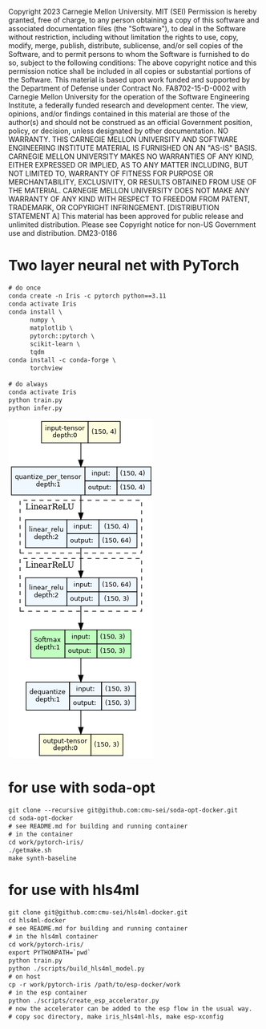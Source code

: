 Copyright 2023 Carnegie Mellon University.
MIT (SEI)
Permission is hereby granted, free of charge, to any person obtaining a
copy of this software and associated documentation files (the "Software"),
to deal in the Software without restriction, including without limitation
the rights to use, copy, modify, merge, publish, distribute, sublicense,
and/or sell copies of the Software, and to permit persons to whom the
Software is furnished to do so, subject to the following conditions:
The above copyright notice and this permission notice shall be included
in all copies or substantial portions of the Software.
This material is based upon work funded and supported by the Department of
Defense under Contract No. FA8702-15-D-0002 with Carnegie Mellon University
for the operation of the Software Engineering Institute, a federally funded
research and development center.
The view, opinions, and/or findings contained in this material are those of
the author(s) and should not be construed as an official Government position,
policy, or decision, unless designated by other documentation.
NO WARRANTY. THIS CARNEGIE MELLON UNIVERSITY AND SOFTWARE ENGINEERING
INSTITUTE MATERIAL IS FURNISHED ON AN "AS-IS" BASIS. CARNEGIE MELLON
UNIVERSITY MAKES NO WARRANTIES OF ANY KIND, EITHER EXPRESSED OR IMPLIED,
AS TO ANY MATTER INCLUDING, BUT NOT LIMITED TO, WARRANTY OF FITNESS FOR
PURPOSE OR MERCHANTABILITY, EXCLUSIVITY, OR RESULTS OBTAINED FROM USE OF THE
MATERIAL. CARNEGIE MELLON UNIVERSITY DOES NOT MAKE ANY WARRANTY OF ANY KIND
WITH RESPECT TO FREEDOM FROM PATENT, TRADEMARK, OR COPYRIGHT INFRINGEMENT.
[DISTRIBUTION STATEMENT A] This material has been approved for public release
and unlimited distribution.  Please see Copyright notice for non-US
Government use and distribution.
DM23-0186


# Two layer neural net with PyTorch

```
# do once
conda create -n Iris -c pytorch python==3.11
conda activate Iris
conda install \
      numpy \
      matplotlib \
      pytorch::pytorch \
      scikit-learn \
      tqdm
conda install -c conda-forge \
      torchview

# do always
conda activate Iris
python train.py
python infer.py
```

![Neural network](./iris.png)

# for use with soda-opt
```
git clone --recursive git@github.com:cmu-sei/soda-opt-docker.git
cd soda-opt-docker
# see README.md for building and running container
# in the container
cd work/pytorch-iris/
./getmake.sh
make synth-baseline
```

# for use with hls4ml
```
git clone git@github.com:cmu-sei/hls4ml-docker.git
cd hls4ml-docker
# see README.md for building and running container
# in the hls4ml container
cd work/pytorch-iris/
export PYTHONPATH=`pwd`
python train.py
python ./scripts/build_hls4ml_model.py
# on host
cp -r work/pytorch-iris /path/to/esp-docker/work
# in the esp container
python ./scripts/create_esp_accelerator.py
# now the accelerator can be added to the esp flow in the usual way.
# copy soc directory, make iris_hls4ml-hls, make esp-xconfig
```

